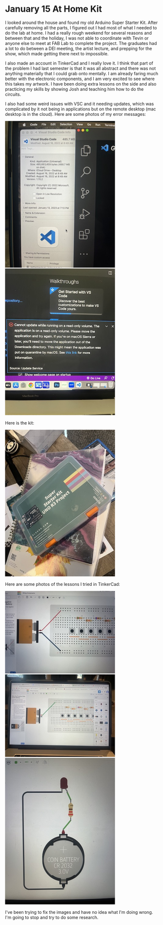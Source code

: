 # January 15 At Home Kit  

I looked around the house and found my old Arduino Super Starter Kit. After carefully removing all the parts, I figured out I had most of what I needed to do the lab at home. I had a really rough weekend for several reasons and between that and the holiday, I was not able to coordinate with Tevin or anyone else to meet at FAB Lab to complete the project. The graduates had a lot to do between a DEI meeting, the artist lecture, and prepping for the show, which made getting there next to impossible.  

I also made an account in TinkerCad and I really love it. I think that part of the problem I had last semester is that it was all abstract and there was not anything materially that I could grab onto mentally. I am already faring much better with the electronic components, and I am very excited to see where this takes my artwork. I have been doing extra lessons on the side and also practicing my skills by showing Josh and teaching him how to do the circuits.  

I also had some weird issues with VSC and it needing updates, which was complicated by it not being in applications but on the remote desktop (mac desktop is in the cloud). Here are some photos of my error messages:  

 ![Do not go lightly in that good night!](images/VSCerrors.jpg)
 ![alt text](images/VSCerrors2.jpg)  

Here is the kit:  

![alt text](images/arduinokit.jpg)  

Here are some photos of the lessons I tried in TinkerCad:  

![alt text](images/tinkercad1.jpg)  
![alt text](images/tinkercad2.jpg)  
![alt text](images/tinkercad3.jpg)  

I've been trying to fix the images and have no idea what I'm doing wrong. I'm going to stop and try to do some research.
